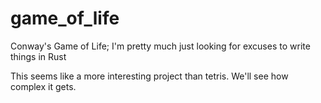 # game_of_life
Conway's Game of Life; I'm pretty much just looking for excuses to write things in Rust

This seems like a more interesting project than tetris. We'll see how complex it gets.
